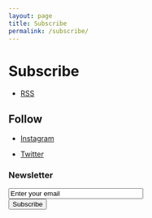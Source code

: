 ```yaml
---
layout: page
title: Subscribe
permalink: /subscribe/
---
```


# Subscribe

- [RSS](/feed)

## Follow

- [Instagram](http://instagram.com/claycarson)

- [Twitter](http://twitter.com/claycarson)


<h3 class="display">Newsletter</h3>
<div id="mailchimp">
	<form action="https://claycarson.us2.list-manage.com/subscribe/post?u=9eab7e3bd7029c1d9db034eaa&amp;id=7bb36508e6" method="post" id="mc-embedded-subscribe-form" name="mc-embedded-subscribe-form" class="validate" target="_blank">
		<input type="email" size="30" value="Enter your email" name="EMAIL" class="required email" id="mce-EMAIL" onfocus="if(this.value==this.defaultValue)this.value='';" onblur="if(this.value=='')this.value=this.defaultValue;">
		<div id="mce-responses" class="clear">
			<div class="response" id="mce-error-response" style="display:none"></div>
			<div class="response" id="mce-success-response" style="display:none"></div>
		</div>
		<input type="submit" value="Subscribe" name="subscribe" id="mc-embedded-subscribe" class="button">
	</form>
</div>
